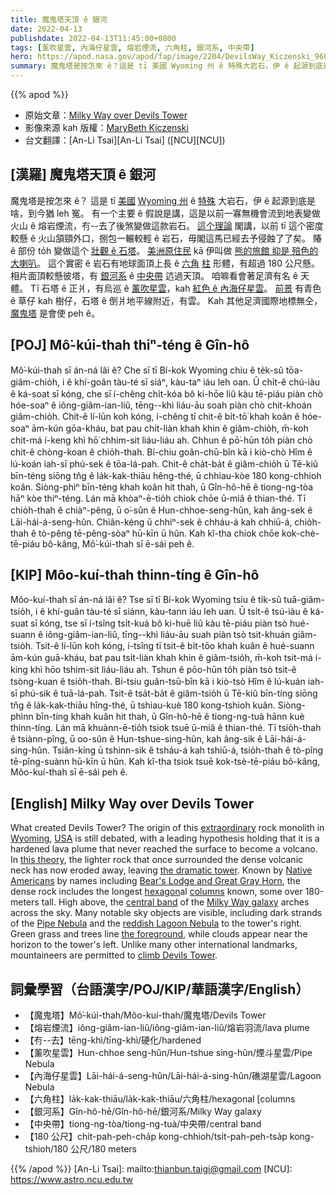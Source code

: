 ```yaml
---
title: 魔鬼塔天頂 ê 銀河
date: 2022-04-13
publishdate: 2022-04-13T11:45:00+0800
tags: [薰吹星雲, 內海仔星雲, 熔岩煙流, 六角柱, 銀河系, 中央帶]
hero: https://apod.nasa.gov/apod/fap/image/2204/DevilsWay_Kiczenski_960.jpg
summary: 魔鬼塔是按怎來 ê？這是 tī 美國 Wyoming 州 ê 特殊大岩石，伊 ê 起源到底是啥，到今猶 leh 冤。
---
```


{{% apod %}}

- 原始文章：[Milky Way over Devils Tower](https://apod.nasa.gov/apod/ap220413.html)
- 影像來源 kah 版權：[MaryBeth Kiczenski](https://www.shelbydiamondstar.com/emotional)
- 台文翻譯：[An-Li Tsai][An-Li Tsai] ([NCU][NCU])

## [漢羅] 魔鬼塔天頂 ê 銀河
魔鬼塔是按怎來 ê？
這是 tī [美國][USA] [Wyoming 州][Wyoming] ê [特殊][extraordinary] 大岩石，伊 ê 起源到底是啥，到今猶 leh 冤。
有一个主要 ê 假說是講，這是以前一寡無機會流到地表變做火山 ê 熔岩煙流，𠕇--去了後煞變做這款岩石。
[這个理論][this theory] 閣講，以前 tī 這个密度較懸 ê 火山頷頸外口，捌包一輾較輕 ê 岩石，毋閣這馬已經去予侵蝕了了矣。
賰 ê 部份 to̍h 變做這个 [壯觀 ê 石塔][the dramatic tower]。
[美洲原住民][Native Americans] kā 伊叫做 [熊的旅館 抑是 殕色的大喇叭][Bear's Lodge and Great Gray Horn]。
這个實密 ê 岩石有地球面頂上長 ê [六角][hexagon] [柱][columns] 形體，有超過 180 公尺懸。
相片面頂較懸彼塔，有 [銀河系][Milky Way galaxy] ê [中央帶][central band t] 迒過天頂。
咱嘛看會著足濟有名 ê 天體。
Tī 石塔 ê 正爿，有烏巡 ê [薰吹星雲][Pipe Nebula]，kah [紅色 ê 內海仔星雲][reddish Lagoon Nebula]。
[前景][the foreground] 有青色 ê 草仔 kah 樹仔，石塔 ê 倒爿地平線附近，有雲。
Kah 其他足濟國際地標無仝，[魔鬼塔][climb Devils Tower] 是會使 peh ê。

## [POJ] Mô͘-kúi-thah thiⁿ-téng ê Gîn-hô
Mô͘-kúi-thah sī án-ná lâi ê?
Che sī tī Bí-kok Wyoming chiu ê te̍k-sû tōa-giâm-chio̍h, i ê khí-goân tàu-té sī siáⁿ, kàu-taⁿ iáu leh oan.
Ū chi̍t-ê chú-iàu ê ká-soat sī kóng, che sī í-chêng chi̍t-kóa bô ki-hōe liû kàu tē-piáu piàn chò hóe-soaⁿ ê iông-giâm-ian-liû, tēng--khì liáu-āu soah piàn chò chit-khoán giâm-chio̍h.
Chit-ê lí-lūn koh kóng, í-chêng tī chit-ê bi̍t-tō͘ khah koân ê hóe-soaⁿ ām-kún gōa-kháu, bat pau chi̍t-liàn khah khin ê giâm-chio̍h, m̄-koh chit-má í-keng khì hō͘ chhim-sit liáu-liáu ah.
Chhun ê pō͘-hūn to̍h piàn chò chit-ê chòng-koan ê chio̍h-thah.
Bí-chiu goân-chū-bîn kā i kiò-chò Hîm ê lú-koán iah-sī phú-sek ê tōa-lá-pah.
Chit-ê cha̍t-ba̍t ê giâm-chio̍h ū Tē-kiû bīn-téng siōng tn̂g ê la̍k-kak-thiāu hêng-thé, ū chhiau-kòe 180 kong-chhioh koân.
Siòng-phìⁿ bīn-téng khah koân hit thah, ū Gîn-hô-hē ê tiong-ng-tòa hāⁿ kòe thiⁿ-téng.
Lán mā khòaⁿ-ē-tio̍h chiok chōe ū-miâ ê thian-thé.
Tī chio̍h-thah ê chiàⁿ-pêng, ū o͘-sûn ê Hun-chhoe-seng-hûn, kah âng-sek ê Lāi-hái-á-seng-hûn.
Chiân-kéng ū chhiⁿ-sek ê chháu-á kah chhiū-á, chio̍h-thah ê tò-pêng tē-pêng-sòaⁿ hū-kīn ū hûn.
Kah kî-tha chiok chōe kok-chè-tē-piáu bô-kâng, Mô͘-kúi-thah sī ē-sái peh ê.


## [KIP] Môo-kuí-thah thinn-tíng ê Gîn-hô
Môo-kuí-thah sī án-ná lâi ê?
Tse sī tī Bí-kok Wyoming tsiu ê ti̍k-sû tuā-giâm-tsio̍h, i ê khí-guân tàu-té sī siánn, kàu-tann iáu leh uan.
Ū tsi̍t-ê tsú-iàu ê ká-suat sī kóng, tse sī í-tsîng tsi̍t-kuá bô ki-huē liû kàu tē-piáu piàn tsò hué-suann ê iông-giâm-ian-liû, tīng--khì liáu-āu suah piàn tsò tsit-khuán giâm-tsio̍h.
Tsit-ê lí-lūn koh kóng, í-tsîng tī tsit-ê bi̍t-tōo khah kuân ê hué-suann ām-kún guā-kháu, bat pau tsi̍t-liàn khah khin ê giâm-tsio̍h, m̄-koh tsit-má í-king khì hōo tshim-sit liáu-liáu ah.
Tshun ê pōo-hūn to̍h piàn tsò tsit-ê tsòng-kuan ê tsio̍h-thah.
Bí-tsiu guân-tsū-bîn kā i kiò-tsò Hîm ê lú-kuán iah-sī phú-sik ê tuā-lá-pah.
Tsit-ê tsa̍t-ba̍t ê giâm-tsio̍h ū Tē-kiû bīn-tíng siōng tn̂g ê la̍k-kak-thiāu hîng-thé, ū tshiau-kuè 180 kong-tshioh kuân.
Siòng-phìnn bīn-tíng khah kuân hit thah, ū Gîn-hô-hē ê tiong-ng-tuà hānn kuè thinn-tíng.
Lán mā khuànn-ē-tio̍h tsiok tsuē ū-miâ ê thian-thé.
Tī tsio̍h-thah ê tsiànn-pîng, ū oo-sûn ê Hun-tshue-sing-hûn, kah âng-sik ê Lāi-hái-á-sing-hûn.
Tsiân-kíng ū tshinn-sik ê tsháu-á kah tshiū-á, tsio̍h-thah ê tò-pîng tē-pîng-suànn hū-kīn ū hûn.
Kah kî-tha tsiok tsuē kok-tsè-tē-piáu bô-kâng, Môo-kuí-thah sī ē-sái peh ê.

## [English] Milky Way over Devils Tower
What created Devils Tower?
The origin of this [extraordinary][extraordinary] rock monolith in [Wyoming][Wyoming], [USA][USA] is still debated, with a leading hypothesis holding that it is a hardened lava plume that never reached the surface to become a volcano.
In [this theory][this theory], the lighter rock that once surrounded the dense volcanic neck has now eroded away, leaving [the dramatic tower][the dramatic tower].
Known by [Native Americans][Native Americans] by names including [Bear's Lodge and Great Gray Horn][Bear's Lodge and Great Gray Horn], the dense rock includes the longest [hexagon][hexagon]al [columns][columns] known, some over 180-meters tall.
High above, the [central band][central band e] of the [Milky Way galaxy][Milky Way galaxy] arches across the sky.
Many notable sky objects are visible, including dark strands of the [Pipe Nebula][Pipe Nebula] and the [reddish Lagoon Nebula][reddish Lagoon Nebula] to the tower's right.
Green grass and trees line [the foreground][the foreground], while clouds appear near the horizon to the tower's left.
Unlike many other international landmarks, mountaineers are permitted to [climb Devils Tower][climb Devils Tower].

## 詞彙學習（台語漢字/POJ/KIP/華語漢字/English）
- 【魔鬼塔】Mô͘-kúi-thah/Môo-kuí-thah/魔鬼塔/Devils Tower
- 【熔岩煙流】iông-giâm-ian-liû/iông-giâm-ian-liû/熔岩羽流/lava plume
- 【𠕇--去】tēng-khì/tīng-khì/硬化/hardened
- 【薰吹星雲】Hun-chhoe seng-hûn/Hun-tshue sing-hûn/煙斗星雲/Pipe Nebula
- 【內海仔星雲】Lāi-hái-á-seng-hûn/Lāi-hái-á-sing-hûn/礁湖星雲/Lagoon Nebula
- 【六角柱】la̍k-kak-thiāu/la̍k-kak-thiāu/六角柱/hexagonal [columns
- 【銀河系】Gîn-hô-hē/Gîn-hô-hē/銀河系/Milky Way galaxy
- 【中央帶】tiong-ng-tòa/tiong-ng-tuà/中央帶/central band
- 【180 公尺】chi̍t-pah-peh-cha̍p kong-chhioh/tsi̍t-pah-peh-tsa̍p kong-tshioh/180 公尺/180 meters


{{% /apod %}}
[An-Li Tsai]: mailto:thianbun.taigi@gmail.com
[NCU]: https://www.astro.ncu.edu.tw


[extraordinary]:https://i.imgflip.com/3379n3.png"
[Wyoming]:https://en.wikipedia.org/wiki/Wyoming
[USA]:https://en.wikipedia.org/wiki/United_States
[this theory]:https://www.nps.gov/deto/learn/nature/tower-formation.htm
[the dramatic tower]:https://youtu.be/aGRC7hwo3gk
[Native Americans]:https://en.wikipedia.org/wiki/Native_Americans_in_the_United_States
[Bear's Lodge and Great Gray Horn]:https://en.wikipedia.org/wiki/Devils_Tower
[hexagon]:https://www.mathsisfun.com/geometry/hexagon.html
[columns]:https://en.wikipedia.org/wiki/Columnar_jointing
[central band e]:https://apod.nasa.gov/apod/ap211025.html
[central band t]:https://apod.nasa.gov/apod/ap211025.html
[Milky Way galaxy]:https://imagine.gsfc.nasa.gov/science/objects/milkyway1.html
[Pipe Nebula]:https://apod.nasa.gov/apod/ap200807.html
[reddish Lagoon Nebula]:https://apod.nasa.gov/apod/ap181112.html
[the foreground]:https://youtu.be/raLN8Jx46zU
[climb Devils Tower]:https://youtu.be/cCv9_Iv-8j8
